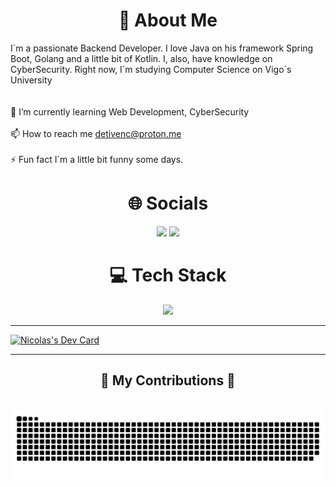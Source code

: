 <h1 align="center"> 💫 About Me </h1>

I´m a passionate Backend Developer. I love Java on his framework Spring Boot, Golang and a little bit of Kotlin. I, also, have knowledge on CyberSecurity. Right now, I´m studying Computer Science on Vigo´s University<br><br><br>
🌱 I’m currently learning Web Development, CyberSecurity<br><br>📫 How to reach me detivenc@proton.me<br><br>⚡ Fun fact I´m a little bit funny some days.

<h1 align="center"> 🌐 Socials </h1>

<p align="center">
  <a href="https://skillicons.dev">
    <a href="https://www.linkedin.com/in/nicolas-cao-parga-619892256/"><img src="https://skillicons.dev/icons?i=linkedin" /></a>
    <a href="https://stackoverflow.com/users/23331477"><img src="https://skillicons.dev/icons?i=stackoverflow" /></a>
  </a>
</p>

<h1 align="center"> 💻 Tech Stack </h1>
<p align="center">
  <a href="https://skillicons.dev">
    <img src="https://skillicons.dev/icons?i=git,kubernetes,docker,java,astro,bash,css,python,go,gradle,html,js,maven,mongodb,mysql,pnpm,postgres,react,spring,tailwind,ts&perline=7" />
  </a>
</p>

---

<a href="https://app.daily.dev/detivenc"><img src="https://api.daily.dev/devcards/v2/VDWIptIheCBDEtcS2BLZH.png?type=wide&r=28y" width="652" alt="Nicolas's Dev Card"/></a>

---

<div align="center">
  <h2>🐍 My Contributions 🐍</h2>
  <br>
  <img alt="snake eating my contributions" src="https://github.com/DeTiveNC/DeTiveNC/blob/snake-animations/github-contribution-grid-snake.svg" />
  
  <br/><br/><br/>
</div>
